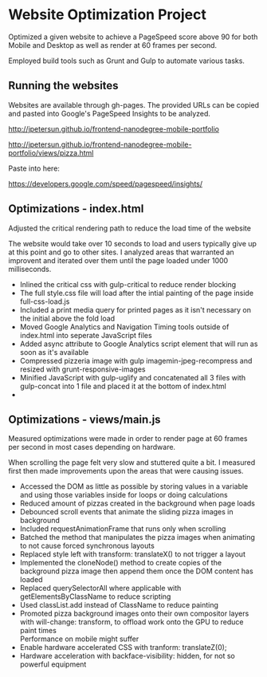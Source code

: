 # Website Optimization Project

  Optimized a given website to achieve a PageSpeed score above 90 for both
  Mobile and Desktop as well as render at 60 frames per second.

  Employed build tools such as Grunt and Gulp to automate various tasks.

## Running the websites

  Websites are available through gh-pages. The provided URLs can be copied and
  pasted into Google's PageSpeed Insights to be analyzed.


  http://jpetersun.github.io/frontend-nanodegree-mobile-portfolio

  http://jpetersun.github.io/frontend-nanodegree-mobile-portfolio/views/pizza.html

  Paste into here:

  https://developers.google.com/speed/pagespeed/insights/

## Optimizations - index.html

  Adjusted the critical rendering path to reduce the load time of the website

  The website would take over 10 seconds to load and users typically give up at this
  point and go to other sites. I analyzed areas that warranted an improvent and iterated
  over them until the page loaded under 1000 milliseconds.

   * Inlined the critical css with gulp-critical to reduce render blocking
   * The full style.css file will load after the intial painting of the page inside
     full-css-load.js
   * Included a print media query for printed pages as it isn't necessary on the
     initial above the fold load
   * Moved Google Analytics and Navigation Timing tools outside of index.html into
     seperate JavaScript files
   * Added async attribute to Google Analytics script element that will run as
     soon as it's available
   * Compressed pizzeria image with gulp imagemin-jpeg-recompress and resized
     with grunt-responsive-images
   * Minified JavaScript with gulp-uglify and concatenated all 3 files with
     gulp-concat into 1 file and placed it at the bottom of index.html
   *

## Optimizations - views/main.js

  Measured optimizations were made in order to render page at 60 frames per
  second in most cases depending on hardware.

  When scrolling the page felt very slow and stuttered quite a bit. I measured first then
  made improvements upon the areas that were causing issues.

   * Accessed the DOM as little as possible by storing values in a variable
     and using those variables inside for loops or doing calculations
   * Reduced amount of pizzas created in the background when page loads
   * Debounced scroll events that animate the sliding pizza images in background
   * Included requestAnimationFrame that runs only when scrolling
   * Batched the method that manipulates the pizza images when animating to not
     cause forced synchronous layouts
   * Replaced style left with transform: translateX() to not trigger a layout
   * Implemented the cloneNode() method to create copies of the background pizza
     image then append them once the DOM content has loaded
   * Replaced querySelectorAll where applicable with getElementsByClassName to
     reduce scripting
   * Used classList.add instead of ClassName to reduce painting
   * Promoted pizza background images onto their own compositor layers with
     will-change: transform, to offload work onto the GPU to reduce paint times<br>
     Performance on mobile might suffer
   * Enable hardware accelerated CSS with tranform: translateZ(0);
   * Hardware acceleration with backface-visibility: hidden, for not so powerful equipment
